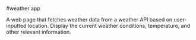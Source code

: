 #weather app

A web page that fetches weather data from a weather API based on user-inputted location. Display the current weather conditions, temperature, and other relevant information.
